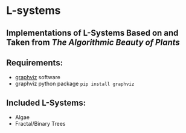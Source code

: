 # L-systems
## Implementations of L-Systems Based on and Taken from *The Algorithmic Beauty of Plants*
## Requirements:
- [graphviz](https://graphviz.org/download/) software
- graphviz python package `pip install graphviz`
## Included L-Systems:
- Algae
- Fractal/Binary Trees